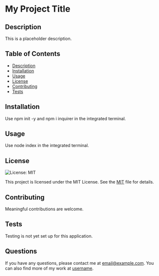 # My Project Title

## Description

This is a placeholder description.

## Table of Contents

- [Description](##description)
- [Installation](##installation)
- [Usage](##usage)
- [License](##license)
- [Contributing](##contributing)
- [Tests](##tests)



## Installation

Use npm init -y and npm i inquirer in the integrated terminal.

## Usage

Use node index in the integrated terminal.

## License

![License: MIT](https://img.shields.io/badge/License-MIT-yellow.svg)

This project is licensed under the MIT License. See the [MIT](https://opensource.org/licenses/MIT) file for details.

## Contributing

Meaningful contributions are welcome.

## Tests

Testing is not yet set up for this application.

## Questions

If you have any questions, please contact me at email@example.com. You can also find more of my work at [username](https://github.com/username/).